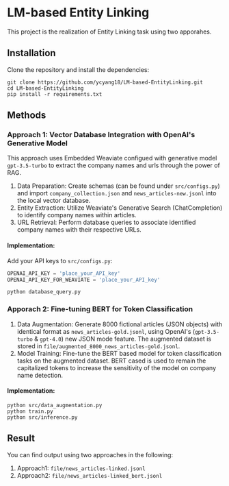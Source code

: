 # LM-based Entity Linking 

This project is the realization of Entity Linking task using two apporahes.

## Installation

Clone the repository and install the dependencies:
```
git clone https://github.com/ycyang18/LM-based-EntityLinking.git
cd LM-based-EntityLinking
pip install -r requirements.txt
```

## Methods

### Approach 1: Vector Database Integration with OpenAI's Generative Model
This approach uses Embedded Weaviate configued with generative model `gpt-3.5-turbo` to extract the company names and urls through the power of RAG. 

1. Data Preparation: Create schemas (can be found under `src/configs.py`) and import `company_collection.json` and `news_articles-new.jsonl` into the local vector database.
2. Entity Extraction: Utilize Weaviate's Generative Search (ChatCompletion) to identify company names within articles.
3. URL Retrieval: Perform database queries to associate identified company names with their respective URLs.

#### Implementation:
Add your API keys to `src/configs.py`:
```python
OPENAI_API_KEY = 'place_your_API_key'
OPENAI_API_KEY_FOR_WEAVIATE = 'place_your_API_key'
```
```
python database_query.py
```


### Apporach 2: Fine-tuning BERT for Token Classification

1. Data Augmentation: Generate 8000 fictional articles (JSON objects) with identical format as `news_articles-gold.jsonl`, using OpenAI's (`gpt-3.5-turbo` & `gpt-4.0`) new JSON mode feature. The augmented dataset is stored in `file/augmented_8000_news_articles-gold.jsonl`.
2. Model Training: Fine-tune the BERT based model for token classification tasks on the augmented dataset. BERT cased is used to remain the capitalized tokens to increase the sensitivity of the model on company name detection.

#### Implementation:
```
python src/data_augmentation.py
python train.py
python src/inference.py
```

## Result
You can find output using two approaches in the following:
1. Approach1: `file/news_articles-linked.jsonl`
2. Approach2: `file/news_articles-linked_bert.jsonl`
